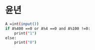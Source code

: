 # 윤년
``` bash
A =int(input())
if A%400 ==0 or A%4 ==0 and A%100 !=0:
    print("1")
else:
    print("0")
```